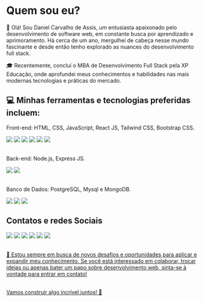 <h1>Quem sou eu?</h1>

👋 Olá! Sou Daniel Carvalho de Assis, um entusiasta apaixonado pelo desenvolvimento de software web, em constante busca por aprendizado e aprimoramento. Há cerca de um ano, mergulhei de cabeça nesse mundo fascinante e desde então tenho explorado as nuances do desenvolvimento full stack.

🎓 Recentemente, concluí o MBA de Desenvolvimento Full Stack pela XP Educação, onde aprofundei meus conhecimentos e habilidades nas mais modernas tecnologias e práticas do mercado.

<h2>💻 Minhas ferramentas e tecnologias preferidas incluem:</h2>

Front-end: HTML, CSS, JavaScript, React JS, Tailwind CSS, Bootstrap CSS. <br>

<div>
  <img src="https://img.shields.io/badge/JavaScript-F7DF1E?style=for-the-badge&logo=javascript&logoColor=black">
  <img src="https://img.shields.io/badge/HTML-239120?style=for-the-badge&logo=html5&logoColor=white">
  <img src="https://img.shields.io/badge/CSS-239120?&style=for-the-badge&logo=css3&logoColor=white">
  <img src="https://img.shields.io/badge/React-20232A?style=for-the-badge&logo=react&logoColor=61DAFB">
  <img src="https://img.shields.io/badge/Tailwind_CSS-38B2AC?style=for-the-badge&logo=tailwind-css&logoColor=white">
  <img src="https://img.shields.io/badge/Bootstrap-563D7C?style=for-the-badge&logo=bootstrap&logoColor=white">
</div>


<br>Back-end: Node.js, Express JS.<br>

<div>
  <img src="https://img.shields.io/badge/Node.js-43853D?style=for-the-badge&logo=node.js&logoColor=white">
  <img src="https://img.shields.io/badge/Express.js-404D59?style=for-the-badge">
</div>


<br>Banco de Dados: PostgreSQL, Mysql e MongoDB.<br>

<div>
  <img src="https://img.shields.io/badge/PostgreSQL-316192?style=for-the-badge&logo=postgresql&logoColor=white">
  <img src="https://img.shields.io/badge/MongoDB-4EA94B?style=for-the-badge&logo=mongodb&logoColor=white">
  <img src="https://img.shields.io/badge/MySQL-005C84?style=for-the-badge&logo=mysql&logoColor=white">  
</div>


<h2>Contatos e redes Sociais <br></h2>
  <div>
    <a href=""mailto:dan.c.assis@gmail.com"><img src="https://img.shields.io/badge/Gmail-D14836?style=for-the-badge&logo=gmail&logoColor=white"><a/>
    <a href="https://wa.me/5579999333944"><img src="https://img.shields.io/badge/WhatsApp-25D366?style=for-the-badge&logo=whatsapp&logoColor=white"></a>
    <a href="https://www.linkedin.com/in/daniel-carvalho-de-assis-89556884/"><img src="https://img.shields.io/badge/LinkedIn-0077B5?style=for-the-badge&logo=linkedin&logoColor=white"><a/>
    <a href="https://github.com/Dcassis"><img src="https://img.shields.io/badge/GitHub-100000?style=for-the-badge&logo=github&logoColor=white"></a>
    <a href="https://www.instagram.com/dcassis/"><img src="https://img.shields.io/badge/Instagram-E4405F?style=for-the-badge&logo=instagram&logoColor=white"></a>
    <a href="https://www.facebook.com/profile.php?id=100051085420918"><img src="https://img.shields.io/badge/Facebook-1877F2?style=for-the-badge&logo=facebook&logoColor=white"</a>
  </div>

<br>🚀 Estou sempre em busca de novos desafios e oportunidades para aplicar e expandir meu conhecimento. Se você está interessado em colaborar, trocar ideias ou apenas bater um papo sobre desenvolvimento web, sinta-se à vontade para entrar em contato!

<br>Vamos construir algo incrível juntos! 🌟




<!---
Dcassis/Dcassis is a ✨ special ✨ repository because its `README.md` (this file) appears on your GitHub profile.
You can click the Preview link to take a look at your changes.
--->
